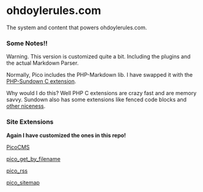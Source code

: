 ohdoylerules.com
================

The system and content that powers ohdoylerules.com.

### Some Notes!!

Warning. This version is customized quite a bit. Including the plugins and the actual Markdown Parser.

Normally, Pico includes the PHP-Markdown lib. I have swapped it with the [PHP-Sundown C extension](https://github.com/chobie/php-sundown "chobie/php-sundown").

Why would I do this? Well PHP C extensions are crazy fast and are memory savvy. Sundown also has some extensions like fenced code blocks and [other niceness](https://github.com/chobie/php-sundown/blob/development/docs/ExtensionsAndRenderFlags.md "PHP-Sundown ExtensionsAndRenderFlags.md").

### Site Extensions

**Again I have customized the ones in this repo!**

[PicoCMS](http://pico.dev7studios.com/ "PicoCMS Homepage")

[pico_get_by_filename](https://github.com/james2doyle/pico_get_by_filename "james2doyle/pico_get_by_filename")

[pico_rss](https://github.com/gilbitron/Pico-RSS-Plugin "gilbitron/Pico-RSS-Plugin")

[pico_sitemap](https://github.com/Techn0tic/Pico_Sitemap "Techn0tic/Pico_Sitemap")
